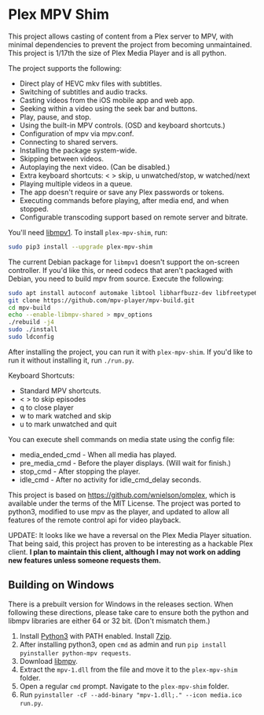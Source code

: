 # Plex MPV Shim

This project allows casting of content from a Plex server to MPV, with
minimal dependencies to prevent the project from becoming unmaintained.
This project is 1/17th the size of Plex Media Player and is all python.

The project supports the following:
 - Direct play of HEVC mkv files with subtitles.
 - Switching of subtitles and audio tracks.
 - Casting videos from the iOS mobile app and web app.
 - Seeking within a video using the seek bar and buttons.
 - Play, pause, and stop.
 - Using the built-in MPV controls. (OSD and keyboard shortcuts.)
 - Configuration of mpv via mpv.conf.
 - Connecting to shared servers.
 - Installing the package system-wide.
 - Skipping between videos.
 - Autoplaying the next video. (Can be disabled.)
 - Extra keyboard shortcuts: < > skip, u unwatched/stop, w watched/next
 - Playing multiple videos in a queue.
 - The app doesn't require or save any Plex passwords or tokens.
 - Executing commands before playing, after media end, and when stopped.
 - Configurable transcoding support based on remote server and bitrate.

You'll need [libmpv1](https://github.com/Kagami/mpv.js/blob/master/README.md#get-libmpv). To install `plex-mpv-shim`, run:
```bash
sudo pip3 install --upgrade plex-mpv-shim
```

The current Debian package for `libmpv1` doesn't support the on-screen controller. If you'd like this, or need codecs that aren't packaged with Debian, you need to build mpv from source. Execute the following:
```bash
sudo apt install autoconf automake libtool libharfbuzz-dev libfreetype6-dev libfontconfig1-dev libx11-dev libxrandr-dev libvdpau-dev libva-dev mesa-common-dev libegl1-mesa-dev yasm libasound2-dev libpulse-dev libuchardet-dev zlib1g-dev libfribidi-dev git libgnutls28-dev libgl1-mesa-dev libsdl2-dev cmake wget python g++ libluajit-5.1-dev
git clone https://github.com/mpv-player/mpv-build.git
cd mpv-build
echo --enable-libmpv-shared > mpv_options
./rebuild -j4
sudo ./install
sudo ldconfig
```

After installing the project, you can run it with `plex-mpv-shim`.
If you'd like to run it without installing it, run `./run.py`.

Keyboard Shortcuts:
 - Standard MPV shortcuts.
 - < > to skip episodes
 - q to close player
 - w to mark watched and skip
 - u to mark unwatched and quit

You can execute shell commands on media state using the config file:
 - media\_ended\_cmd - When all media has played.
 - pre\_media\_cmd - Before the player displays. (Will wait for finish.)
 - stop\_cmd - After stopping the player.
 - idle\_cmd - After no activity for idle\_cmd\_delay seconds.

This project is based on https://github.com/wnielson/omplex, which
is available under the terms of the MIT License. The project was ported
to python3, modified to use mpv as the player, and updated to allow all
features of the remote control api for video playback.

UPDATE: It looks like we have a reversal on the Plex Media Player situation.
That being said, this project has proven to be interesting as a hackable
Plex client. **I plan to maintain this client, although I may not work on
adding new features unless someone requests them.**

## Building on Windows

There is a prebuilt version for Windows in the releases section. When
following these directions, please take care to ensure both the python
and libmpv libraries are either 64 or 32 bit. (Don't mismatch them.)

1. Install [Python3](https://www.python.org/downloads/) with PATH enabled. Install [7zip](https://ninite.com/7zip/).
2. After installing python3, open `cmd` as admin and run `pip install pyinstaller python-mpv requests`.
3. Download [libmpv](https://sourceforge.net/projects/mpv-player-windows/files/libmpv/).
4. Extract the `mpv-1.dll` from the file and move it to the `plex-mpv-shim` folder.
5. Open a regular `cmd` prompt. Navigate to the `plex-mpv-shim` folder.
6. Run `pyinstaller -cF --add-binary "mpv-1.dll;." --icon media.ico run.py`.


